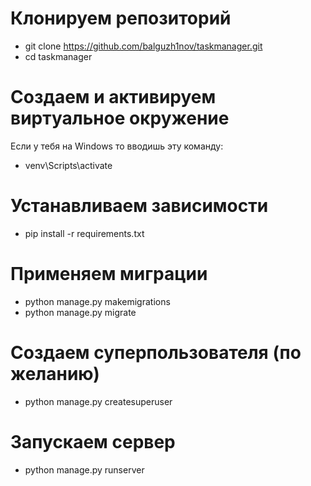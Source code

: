 # Клонируем репозиторий
- git clone https://github.com/balguzh1nov/taskmanager.git
- cd taskmanager

# Создаем и активируем виртуальное окружение
Если у тебя на Windows то вводишь эту команду: 
- venv\Scripts\activate

# Устанавливаем зависимости
- pip install -r requirements.txt

# Применяем миграции
- python manage.py makemigrations
- python manage.py migrate

# Создаем суперпользователя (по желанию)
- python manage.py createsuperuser

# Запускаем сервер
- python manage.py runserver



